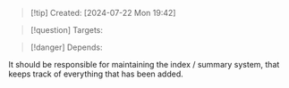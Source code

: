 
>[!tip] Created: [2024-07-22 Mon 19:42]

>[!question] Targets: 

>[!danger] Depends: 

It should be responsible for maintaining the index / summary system, that keeps track of everything that has been added.